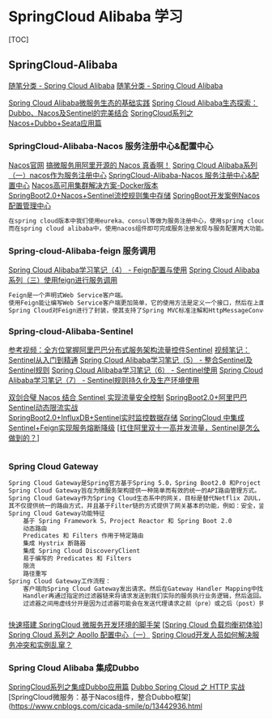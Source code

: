 # SpringCloud Alibaba 学习

[TOC]


## SpringCloud-Alibaba
[随笔分类 - Spring Cloud Alibaba](https://www.cnblogs.com/fx-blog/category/1569361.html)
[随笔分类 - Spring Cloud Alibaba](https://www.cnblogs.com/zhixie/category/1759831.html)

[Spring Cloud Alibaba微服务生态的基础实践](https://www.cnblogs.com/zhuhuix/p/13679153.html)
[Spring Cloud Alibaba生态探索：Dubbo、Nacos及Sentinel的完美结合](https://www.cnblogs.com/zhuhuix/p/13710177.html)
[SpringCloud系列之Nacos+Dubbo+Seata应用篇](https://www.cnblogs.com/chinaWu/p/13671620.html)
### SpringCloud-Alibaba-Nacos 服务注册中心&配置中心
[Nacos官网](https://nacos.io/zh-cn/index.html)
[搞微服务用阿里开源的 Nacos 真香啊！](https://www.cnblogs.com/xueweihan/p/13961778.html)
[Spring Cloud Alibaba系列（一）nacos作为服务注册中心](https://www.cnblogs.com/zhixie/p/12848317.html)
[SpringCloud-Alibaba-Nacos 服务注册中心&配置中心](https://www.cnblogs.com/songjilong/p/12796258.html)
[Nacos高可用集群解决方案-Docker版本](https://www.cnblogs.com/hellxz/p/nacos-cluster-docker.html)
[SpringBoot2.0+Nacos+Sentinel流控规则集中存储](https://www.cnblogs.com/smallSevens/p/11553695.html)
[SpringBoot开发案例Nacos配置管理中心](https://www.cnblogs.com/smallSevens/p/11223830.html)

```markdown
在spring cloud版本中我们使用eureka、consul等做为服务注册中心，使用spring cloud config做为配置中心。
而在spring cloud alibaba中，使用nacos组件即可完成服务注册发现与服务配置两大功能。
```
### Spring-cloud-Alibaba-feign 服务调用
[Spring Cloud Alibaba学习笔记（4） - Feign配置与使用](https://www.cnblogs.com/fx-blog/p/11714109.html)
[Spring Cloud Alibaba系列（三）使用feign进行服务调用](https://www.cnblogs.com/zhixie/p/12880245.html)
```markdown
Feign是一个声明式Web Service客户端。
使用Feign能让编写Web Service客户端更加简单，它的使用方法是定义一个接口，然后在上面添加注解，同时也支持JAX-RS标准的注解。Feign也支持可拔插式的编码器和解码器。
Spring Cloud对Feign进行了封装，使其支持了Spring MVC标准注解和HttpMessageConverters。Feign可以与Eureka和Ribbon组合使用以支持负载均衡。
```
### Spring-cloud-Alibaba-Sentinel
[参考视频：全方位掌握阿里巴巴分布式服务架构流量控件Sentinel](https://www.bilibili.com/video/BV12A411E7aX)
[视频笔记：Sentinel从入门到精通](https://blog.csdn.net/m_awdawdw/article/details/109023535)
[Spring Cloud Alibaba学习笔记（5） - 整合Sentinel及Sentinel规则](https://www.cnblogs.com/fx-blog/p/11720220.html)
[Spring Cloud Alibaba学习笔记（6） - Sentinel使用](https://www.cnblogs.com/fx-blog/p/11725989.html)
[Spring Cloud Alibaba学习笔记（7） - Sentinel规则持久化及生产环境使用](https://www.cnblogs.com/fx-blog/p/11726189.html)

[双剑合璧 Nacos 结合 Sentinel 实现流量安全控制](https://www.cnblogs.com/mrhelloworld/p/sentinel-nacos.html)
[SpringBoot2.0+阿里巴巴Sentinel动态限流实战](https://www.cnblogs.com/smallSevens/p/11531534.html)			
[SpringBoot2.0+InfluxDB+Sentinel实时监控数据存储](https://www.cnblogs.com/smallSevens/p/11576263.html)
[SpringCloud 中集成Sentinel+Feign实现服务熔断降级](cnblogs.com/NathanYang/p/11819881.html)
[[扛住阿里双十一高并发流量，Sentinel是怎么做到的？](https://www.cnblogs.com/caison/p/11673047.html)]

```markdown

```
### Spring Cloud Gateway
```markdown
Spring Cloud Gateway是Spring官方基于Spring 5.0，Spring Boot2.0 和Project Reactor等技术开发的网关，
Spring Cloud Gateway旨在为微服务架构提供一种简单而有效的统一的API路由管理方式。
Spring Cloud Gateway作为Spring Cloud生态系中的网关，目标是替代Netflix ZUUL，
其不仅提供统一的路由方式，并且基于Filter链的方式提供了网关基本的功能，例如：安全，监控/埋点，和限流等。
Spring Cloud Gateway功能特征
    基于 Spring Framework 5，Project Reactor 和 Spring Boot 2.0
    动态路由
    Predicates 和 Filters 作用于特定路由
    集成 Hystrix 断路器
    集成 Spring Cloud DiscoveryClient
    易于编写的 Predicates 和 Filters
    限流
    路径重写
Spring Cloud Gateway工作流程：
    客户端向Spring Cloud Gateway发出请求。然后在Gateway Handler Mapping中找到与请求相匹配的路由，将其发送到Gateway Web Handler。
    Handler再通过指定的过滤器链来将请求发送到我们实际的服务执行业务逻辑，然后返回。
    过滤器之间用虚线分开是因为过滤器可能会在发送代理请求之前（pre）或之后（post）执行业务逻辑。
```

###
[快速搭建 SpringCloud 微服务开发环境的脚手架](https://www.cnblogs.com/xueweihan/p/11935291.html)
[[Spring Cloud 负载均衡初体验](https://www.cnblogs.com/Sinte-Beuve/p/11569789.html)]
[Spring Cloud 系列之 Apollo 配置中心（一）](https://www.cnblogs.com/mrhelloworld/p/apollo1.html)
[Spring Cloud开发人员如何解决服务冲突和实例乱窜？](https://www.cnblogs.com/zlt2000/p/11459390.html)

### Spring Cloud Alibaba 集成Dubbo
[SpringCloud系列之集成Dubbo应用篇](https://www.cnblogs.com/chinaWu/p/12818661.html)
[Dubbo Spring Cloud 之 HTTP 实战](https://www.cnblogs.com/babycomeon/p/11553757.html)
[SpringCloud微服务：基于Nacos组件，整合Dubbo框架](https://www.cnblogs.com/cicada-smile/p/13442936.html
